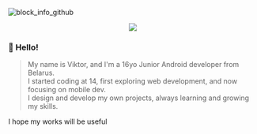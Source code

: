 
![block_info_github](https://github.com/user-attachments/assets/6b803b3e-1bae-43b2-90f3-153252da85d5)
<p align="center">
  <img src="https://go-skill-icons.vercel.app/api/icons?i=kotlin,figma,androidstudio,github,gcp,telegram,android,chrome,api&theme=dark"/>
</p>

### 👋 Hello!

>My name is Viktor, and I'm a 16yo Junior Android developer from Belarus.  
>I started coding at 14, first exploring web development, and now focusing on mobile dev.  
>I design and develop my own projects, always learning and growing my skills.

I hope my works will be useful
